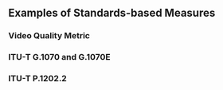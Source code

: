 ## Examples of Standards-based Measures
### Video Quality Metric
### ITU-T G.1070 and G.1070E
### ITU-T P.1202.2